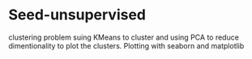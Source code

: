 # Seed-unsupervised
clustering problem suing KMeans to cluster and using PCA to reduce dimentionality to plot the clusters. Plotting with seaborn and matplotlib
